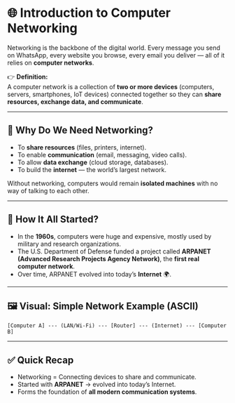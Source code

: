 # 🌐 Introduction to Computer Networking

Networking is the backbone of the digital world. Every message you send on WhatsApp, every website you browse, every email you deliver — all of it relies on **computer networks**.

👉 **Definition:**  
A computer network is a collection of **two or more devices** (computers, servers, smartphones, IoT devices) connected together so they can **share resources, exchange data, and communicate**.

---

## 🔹 Why Do We Need Networking?
- To **share resources** (files, printers, internet).  
- To enable **communication** (email, messaging, video calls).  
- To allow **data exchange** (cloud storage, databases).  
- To build the **internet** — the world’s largest network.

Without networking, computers would remain **isolated machines** with no way of talking to each other.

---

## 🔹 How It All Started?
- In the **1960s**, computers were huge and expensive, mostly used by military and research organizations.  
- The U.S. Department of Defense funded a project called **ARPANET (Advanced Research Projects Agency Network)**, the **first real computer network**.  
- Over time, ARPANET evolved into today’s **Internet** 🌍.

---

## 🖼️ Visual: Simple Network Example (ASCII)

```
[Computer A] --- (LAN/Wi‑Fi) --- [Router] --- (Internet) --- [Computer B]
```

---

## ✅ Quick Recap
- Networking = Connecting devices to share and communicate.  
- Started with **ARPANET** → evolved into today’s Internet.  
- Forms the foundation of **all modern communication systems**.
